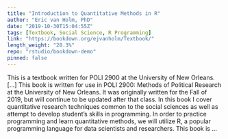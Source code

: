 ```yaml
---
title: "Introduction to Quantitative Methods in R"
author: "Eric van Holm, PhD"
date: "2019-10-30T15:04:55Z"
tags: [Textbook, Social Science, R Programming]
link: "https://bookdown.org/ejvanholm/Textbook/"
length_weight: "28.3%"
repo: "rstudio/bookdown-demo"
pinned: false
---
```


This is a textbook written for POLI 2900 at the University of New Orleans. [...] This book is written for use in POLI 2900: Methods of Political Research at the University of New Orleans. It was originally written for the Fall of 2019, but will continue to be updated after that class. In this book I cover quantitative research techniques common to the social sciences as well as attempt to develop student’s skills in programming. In order to practice programming and learn quantitative methods, we will utilize R, a popular programming language for data scientists and researchers. This book is ...
